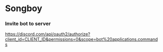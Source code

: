 # Songboy

### Invite bot to server

https://discord.com/api/oauth2/authorize?client_id=CLIENT_ID&permissions=0&scope=bot%20applications.commands
